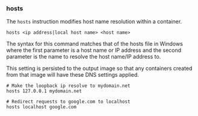### hosts

The `hosts` instruction modifies host name resolution within a container. 

```
hosts <ip address|local host name> <host name>
```

The syntax for this command matches that of the hosts file in Windows where the first parameter is a host name or IP address and the second parameter is the name to resolve the host name/IP address to. 

This setting is persisted to the output image so that any containers created from that image will have these DNS settings applied. 

```
# Make the loopback ip resolve to mydomain.net
hosts 127.0.0.1 mydomain.net

# Redirect requests to google.com to localhost
hosts localhost google.com
```
